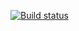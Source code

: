 [![Build status](https://ci.appveyor.com/api/projects/status/4dc266ybs0l6ttjp?svg=true)](https://ci.appveyor.com/project/AndresKorvin/testing-api-ci-task-2)
